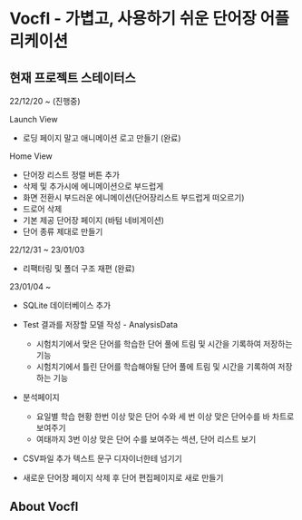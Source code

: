 # Vocfl - 가볍고, 사용하기 쉬운 단어장 어플리케이션

## 현재 프로젝트 스테이터스

22/12/20 ~ (진행중)

Launch View  
  - 로딩 페이지 말고 애니메이션 로고 만들기 (완료)

Home View 
  - 단어장 리스트 정렬 버튼 추가
  - 삭제 및 추가시에 에니메이션으로 부드럽게
  - 화면 전환시 부드러운 에니메이션(단어장리스트 부드럽게 떠오르기)
  - 드로어 삭제
  - 기본 제공 단어장 페이지 (바텀 네비게이션)
  - 단어 종류 제대로 만들기

22/12/31 ~ 23/01/03
- 리팩터링 및 폴더 구조 재편 (완료)

23/01/04 ~
- SQLite 데이터베이스 추가

* Test 결과를 저장할 모델 작성 - AnalysisData
    * 시험치기에서 맞은 단어를 학습한 단어 풀에 트림 및 시간을 기록하여 저장하는 기능  
    * 시험치기에서 틀린 단어를 학습해야될 단어 풀에 트림 및 시간을 기록하여 저장하는 기능
    
* 분석페이지
    * 요일별 학습 현황 한번 이상 맞은 단어 수와 세 번 이상 맞은 단어수를 바 차트로 보여주기
    * 여태까지 3번 이상 맞은 단어 수를 보여주는 섹션, 단어 리스트 보기
    
* CSV파일 추가 텍스트 문구 디자이너한테 넘기기

* 새로운 단어장 페이지 삭제 후 단어 편집페이지로 새로 만들기

About Vocfl
------------
